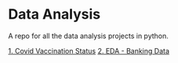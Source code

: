 # Data Analysis

A repo for all the data analysis projects in python.

[1. Covid Vaccination Status](https://github.com/tintovarghesep/data_analysis_python/tree/main/Covid%20Vaccination%20Status)
[2. EDA - Banking Data](https://github.com/tintovarghesep/data_analysis_python/tree/main/EDA%20-%20Banking%20Data)


